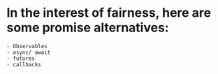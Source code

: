 
# In the interest of fairness, here are some promise alternatives:
	- Observables 
	- async/ await
	- futures
	- callbacks